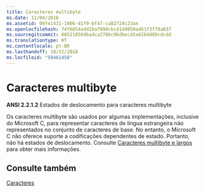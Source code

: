 ```yaml
---
title: Caracteres multibyte
ms.date: 11/04/2016
ms.assetid: 09fe1431-1006-41f9-bf47-ca82724c23ae
ms.openlocfilehash: 74f6854add2ba7090cbcd149059ad61f3f78a037
ms.sourcegitcommit: 6052185696adca270bc9bdbec45a626dd89cdcdd
ms.translationtype: HT
ms.contentlocale: pt-BR
ms.lasthandoff: 10/31/2018
ms.locfileid: "50461458"
---
```

# <a name="multibyte-characters"></a>Caracteres multibyte

**ANSI 2.2.1.2** Estados de deslocamento para caracteres multibyte

Os caracteres multibyte são usados por algumas implementações, inclusive do Microsoft C, para representar caracteres de língua estrangeira não representados no conjunto de caracteres de base. No entanto, o Microsoft C não oferece suporte a codificações dependentes de estado. Portanto, não há estados de deslocamento. Consulte [Caracteres multibyte e largos](../c-language/multibyte-and-wide-characters.md) para obter mais informações.

## <a name="see-also"></a>Consulte também

[Caracteres](../c-language/characters.md)